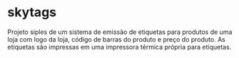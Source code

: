 # skytags
Projeto siples de um sistema de emissão de etiquetas para produtos de uma loja com logo da loja, código de barras do produto e preço do produto.
As etiquetas são impressas em uma impressora térmica própria para etiquetas.
